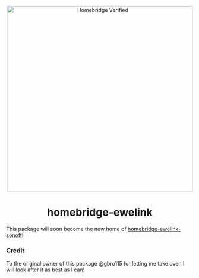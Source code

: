 <p align="center">
   <img alt="Homebridge Verified" src="https://user-images.githubusercontent.com/43026681/90361629-9af86200-e056-11ea-8553-4e4e5c4b5a54.png" width="500px">
</p>
<span align="center">
  
# homebridge-ewelink

</span>

This package will soon become the new home of [homebridge-ewelink-sonoff](https://github.com/bwp91/homebridge-ewelink-sonoff)!

### Credit
To the original owner of this package @gbro115 for letting me take over. I will look after it as best as I can!
